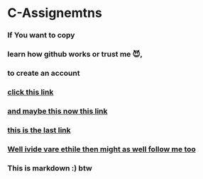 # C-Assignemtns
### If You want to copy 
### learn how github works or trust me 😈,
### to create an account
### [click this link](https://github.com/Glitchyi/C-Assignemtns)
### [and maybe this now this link](https://www.youtube.com/watch?v=aYsgsSo1aow)
### [this is the last link](https://github.com/signup?ref_cta=Sign+up&ref_loc=header+logged+out&ref_page=%2F&source=header-home)

### [Well ivide vare ethile then might as well follow me too](https://github.com/Glitchyi)
### This is markdown :) btw
